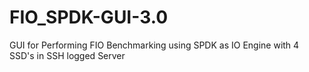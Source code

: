 # FIO_SPDK-GUI-3.0
GUI for Performing FIO Benchmarking using SPDK as IO Engine with 4 SSD's in SSH logged Server
